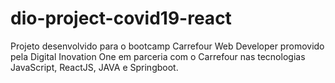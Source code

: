 # dio-project-covid19-react

Projeto desenvolvido para o bootcamp Carrefour Web Developer promovido pela Digital Inovation One em parceria com o Carrefour
nas tecnologias JavaScript, ReactJS, JAVA e Springboot.
